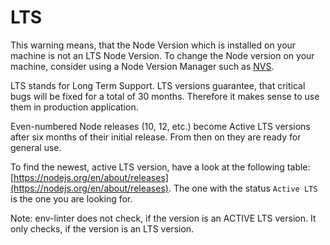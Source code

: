 # LTS

This warning means, that the Node Version which is installed on your machine is not an LTS Node Version. To change the Node version on your machine, consider using a Node Version Manager such as [NVS](https://github.com/jasongin/nvs).

LTS stands for Long Term Support. LTS versions guarantee, that critical bugs will be fixed for a total of 30 months. Therefore it makes sense to use them in production application.

Even-numbered Node releases (10, 12, etc.) become Active LTS versions after six months of their initial release. From then on they are ready for general use.

To find the newest, active LTS version, have a look at the following table: [https://nodejs.org/en/about/releases](https://nodejs.org/en/about/releases). The one with the status `Active LTS` is the one you are looking for.

Note: env-linter does not check, if the version is an ACTIVE LTS version. It only checks, if the version is an LTS version.
